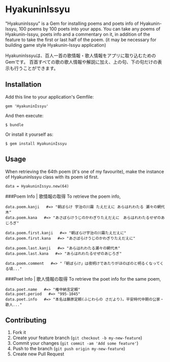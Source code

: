 # HyakuninIssyu

"HyakuninIssyu" is a Gem for installing poems and poets info of Hyakunin-Issyu, 100 poems by 100 poets into your apps.
You can take any poems of Hyakunin-Issyu, poets info and a commentary on it, in addition of the feature to take the first or last half of the poem.
(it may be necessary for building game style Hyakunin-Issyu application)

HyakuninIssyuは、百人一首の歌情報・歌人情報をアプリに取り込むためのGemです。
百首すべての歌の歌人情報や解説に加え、上の句、下の句だけの表示も行うことができます。

## Installation

Add this line to your application's Gemfile:

    gem 'HyakuninIssyu'

And then execute:

    $ bundle

Or install it yourself as:

    $ gem install HyakuninIssyu

## Usage
When retrieving the 64th poem (it's one of my favourite),
make the instance of HyakuninIssyu class with its poem id first.

    data = HyakuninIssyu.new(64)

###Poem Info | 歌情報の取得
To retrieve the poem info,

    data.poem.kanji   #=> "朝ぼらけ 宇治の川霧 たえだえに あらはれわたる 瀬々の網代木"
    data.poem.kana   #=> "あさぼらけうじのかわぎりたえだえに　あらはれわたるせぜのあじろぎ"

    data.poem.first.kanji   #=> "朝ぼらけ宇治の川霧たえだえに"
    data.poem.first.kana   #=> "あさぼらけうじのかわぎりたえだえに"

    data.poem.last.kanji   #=> "あらはれわたる瀬々の網代木"
    data.poem.last.kana   #=> "あらはれわたるせぜのあじろぎ"

    data.poem.comment   #=> "「朝ぼらけ」は夜明けであたりがほのぼのと明るくなってくる頃..."


###Poet Info | 歌人情報の取得
To retrieve the poet info for the same poem,

    data.poet.name   #=> "権中納言定頼"
    data.poet.period   #=> "995-1045"
    data.poet.info   #=> "本名は藤原定頼(ふじわらの さだより)。平安時代中期の公家・歌人..."


## Contributing

1. Fork it
2. Create your feature branch (`git checkout -b my-new-feature`)
3. Commit your changes (`git commit -am 'Add some feature'`)
4. Push to the branch (`git push origin my-new-feature`)
5. Create new Pull Request
